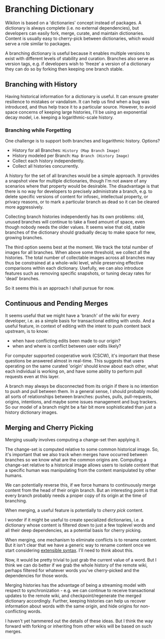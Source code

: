 
# Branching Dictionary

Wikilon is based on a 'dictionaries' concept instead of packages. A dictionary is always complete (i.e. no external dependencies), but developers can easily fork, merge, curate, and maintain dictionaries. Content is usually easy to cherry-pick between dictionaries, which would serve a role similar to packages.

A branching dictionary is useful because it enables multiple versions to exist with different levels of stability and curation. Branches also serve as version tags, e.g. if developers wish to 'freeze' a version of a dictionary they can do so by forking then keeping one branch stable. 

## Branching with History

Having historical information for a dictionary is useful. It can ensure greater resilience to mistakes or vandalism. It can help us find when a bug was introduced, and thus help trace it to a particular source. However, to avoid space concerns of keeping large histories, I'll be using an exponential decay model, i.e. keeping a logarithmic-scale history.

### Branching while Forgetting

One challenge is to support both branches and logarithmic history. Options?

* History for all Branches: `History (Map Branch Image)`
* History modeled per Branch: `Map Branch (History Image)`
 * Collect each history independently.
 * Collect all histories concurrently.

A history for the set of all branches would be a simple approach. It provides a snapshot view for multiple dictionaries, though I'm not aware of any scenarios where that property would be desirable. The disadvantage is that there is no way for developers to precisely administrate a branch, e.g. to delete specific versions of content for infosec, intellectual property, or privacy reasons, or to mark a particular branch as dead so it can be cleared more aggressively.

Collecting branch histories independently has its own problems: old, unused branches will continue to take a fixed amount of space, even though nobody needs the older values. It seems wise that old, stable branches of the dictionary should gradually decay to make space for new, growing branches. 

The third option seems best at the moment. We track the total number of images for all branches. When above some threshold, we collect all the histories. The total number of collectable images across all branches may thus be constrained at a whole-wiki level, while preserving effective comparisons within each dictionary. Usefully, we can also introduce features such as removing specific snapshots, or tuning decay rates for 'dead' branches.

So it seems this is an approach I shall pursue for now.

## Continuous and Pending Merges

It seems useful that we might have a 'branch' of the wiki for every developer, i.e. as a simple basis for transactional editing with undo. And a useful feature, in context of editing with the intent to push content back upstream, is to know:

* when have conflicting edits been made to our origin?
* when and where is conflict between user edits likely?

For computer supported cooperative work (CSCW), it's important that these questions be answered almost in real-time. This suggests that users operating on the same curated 'origin' should know about each other, what each individual is working on, and have some ability to perform pull requests even at this layer. 

A branch may always be disconnected from its origin if there is no intention to push and pull between them. In a general sense, I should probably model all sorts of relationships between branches: pushes, pulls, pull-requests, origins, intentions, and maybe some issues management and bug trackers. So our model of a branch might be a fair bit more sophisticated than just a history dictionary images.

## Merging and Cherry Picking 

Merging usually involves computing a change-set then applying it. 

The change-set is computed relative to some common historical image. So, it's important that we also track when merges have occurred between branches so we know what are the common origins are. Computing a change-set relative to a historical image allows users to isolate content that a specific human was manipulating from the content manipulated by other humans.

We can potentially reverse this, if we force humans to continuously merge content from the head of their origin branch. But an interesting point is that every branch probably needs a proper copy of its origin at the time of branching. 

When merging, a useful feature is potentially to *cherry pick* content. 

I wonder if it might be useful to create specialized dictionaries, i.e. a dictionary whose content is filtered down to just a few toplevel words and all their deep dependencies, as a potential basis for cherry picking. 

When merging, one mechanism to eliminate conflicts is to rename content. But it isn't clear that we have a generic way to rename content once we start considering [extensible syntax](ExtensibleSyntax.md). I'll need to think about this.



Now, it would be pretty trivial to just grab the current value of a word. But I think we can do better if we grab the whole history of the remote wiki, perhaps filtered for whatever words you've cherry-picked and the dependencies for those words.

Merging histories has the advantage of being a streaming model with respect to synchronization - e.g. we can continue to receive transactional updates to the remote wiki, and checkpoint/regenerate the merged dictionary accordingly. Further, keeping histories can help us recover information about words with the same origin, and hide origins for non-conflicting words.

I haven't yet hammered out the details of these ideas. But I think the way forward with forking or inheriting from other wikis will be based on such merges.









